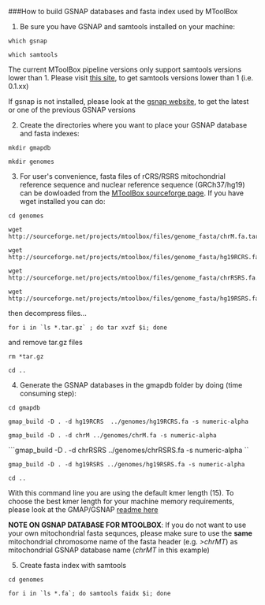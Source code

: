 ###How to build GSNAP databases and fasta index used by MToolBox

1) Be sure you have GSNAP and samtools installed on your machine:

```which gsnap```

```which samtools```

The current MToolBox pipeline versions only support samtools versions lower than 1. Please visit [this site](http://sourceforge.net/projects/samtools/files/samtools/), to get samtools versions lower than 1 (i.e. 0.1.xx) 

If gsnap is not installed, please look at the [gsnap website](http://research-pub.gene.com/gmap/), to get the latest or one of the previous GSNAP versions 

2) Create the directories where you want to place your GSNAP database and fasta indexes:

```mkdir gmapdb```

```mkdir genomes```

3) For user's convenience, fasta files of rCRS/RSRS mitochondrial reference sequence and nuclear reference sequence (GRCh37/hg19) can be dowloaded from the [MToolBox sourceforge page](https://sourceforge.net/projects/mtoolbox/). If you have wget installed you can do:

```
cd genomes

wget http://sourceforge.net/projects/mtoolbox/files/genome_fasta/chrM.fa.tar.gz

wget http://sourceforge.net/projects/mtoolbox/files/genome_fasta/hg19RCRS.fa.tar.gz

wget http://sourceforge.net/projects/mtoolbox/files/genome_fasta/chrRSRS.fa.tar.gz

wget http://sourceforge.net/projects/mtoolbox/files/genome_fasta/hg19RSRS.fa.tar.gz
```
then decompress files...

```for i in `ls *.tar.gz` ; do tar xvzf $i; done```

and remove tar.gz files

```rm *tar.gz```

```cd ..```

4) Generate the GSNAP databases in the gmapdb folder by doing (time consuming step):

```cd gmapdb```

```gmap_build -D . -d hg19RCRS  ../genomes/hg19RCRS.fa -s numeric-alpha ```

```gmap_build -D . -d chrM ../genomes/chrM.fa -s numeric-alpha```

```gmap_build -D . -d chrRSRS ../genomes/chrRSRS.fa -s numeric-alpha ``

```gmap_build -D . -d hg19RSRS ../genomes/hg19RSRS.fa -s numeric-alpha```

```cd ..```

With this command line you are using the default kmer length (15). To choose the best kmer length for your machine memory requirements, please look at the GMAP/GSNAP [readme here](http://research-pub.gene.com/gmap/src/README)

**NOTE ON GSNAP DATABASE FOR MTOOLBOX**: If you do not want to use your own mitochondrial fasta sequnces, please make sure to use the **same** mitochondrial chromosome name of the fasta header (e.g. *>chrMT*) as mitochondrial GSNAP database name (*chrMT* in this example)

5) Create fasta index with samtools

```cd genomes```

```for i in `ls *.fa`; do samtools faidx $i; done```



